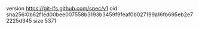 version https://git-lfs.github.com/spec/v1
oid sha256:0b62f1ed00bee007558b3193b3459f9feaf0b027199a16fb695eb2e72225d345
size 5371
